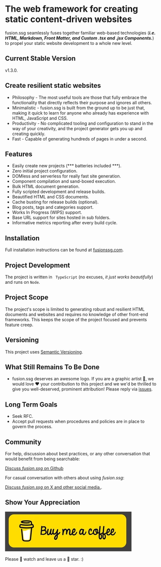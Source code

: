 # The web framework for creating static content-driven websites

fusion.ssg seamlessly fuses together familiar web-based technologies (*__i.e. HTML, Markdown, Front Matter, and Custom .tsx and .jsx Components.__*) to propel your static website development to a whole new level.

## Current Stable Version

v1.3.0.

## Create resilient static websites

- Philosophy - The most useful tools are those that fully embrace the functionality that directly reflects their purpose and ignores all others.
- Minimalistic - fusion.ssg is built from the ground up to be just that, making it quick to learn for anyone who already has experience with HTML, JavaScript and CSS.
- Productivity - No complicated tooling and configuration to stand in the way of your creativity, and the project generator gets you up and creating quickly.
- Fast - Capable of generating hundreds of pages in under a second.

## Features

- Easily create new projects (\*\*\* batteries included \*\*\*).
- Zero initial project configuration.
- DOMless and serverless for really fast site generation.
- Component compilation and sand-boxed execution.
- Bulk HTML document generation.
- Fully scripted development and release builds.
- Beautified HTML and CSS documents.
- Cache busting for release builds (optional).
- Blog posts, tags and categories support.
- Works In Progress (WIPS) support.
- Base URL support for sites hosted in sub folders.
- Informative metrics reporting after every build cycle.

## Installation

Full installation instructions can be found at [fusionssg.com](https://fusionssg.com/docs/v1/gettingstarted/installation/).

## Project Development

The project is written in ` TypeScript` (no excuses, _it just works beautifully_) and runs on `Node`.

## Project Scope

The project's scope is limited to generating robust and resilient HTML documents and websites and requires no knowledge of other front-end frameworks. This keeps the scope of the project focused and prevents feature creep.

## Versioning

This project uses [Semantic Versioning](https://semver.org/).

## What Still Remains To Be Done

- fusion.ssg deserves an awesome logo. If you are a graphic artist 🎨, we would love ❤️  your contribution to this project and we we'd be thrilled to give you well-deserved, prominent attribution! Please reply via [issues](https://github.com/4awpawz/fusion.ssg/issues/51).

## Long Term Goals

- Seek RFC.
- Accept pull requests when procedures and policies are in place to govern the process.

## Community

For help, discussion about best practices, or any other conversation that would benefit from being searchable:

[Discuss _fusion.ssg_ on Github](https://github.com/4awpawz/fusion.ssg/discussions)

For casual conversation with others about using _fusion.ssg_:

[Discuss _fusion.ssg_ on X and other social media.](https://x.com).

## Show Your Appreciation

<a href="https://www.buymeacoffee.com/4awpawz"><img src="./github/buymeacoffee.png" alt="image"></a>

Please 👀 watch and leave us a 🌟 star. :)
